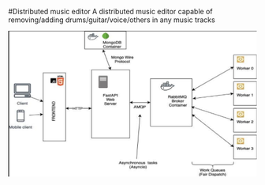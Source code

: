 #Distributed music editor
A distributed music editor capable of removing/adding drums/guitar/voice/others in any music tracks

![Alt text](/architecture.png?raw=true "Architecture")

